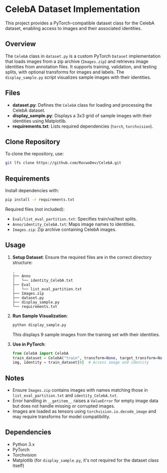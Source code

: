 # CelebA Dataset Implementation

This project provides a PyTorch-compatible dataset class for the CelebA dataset, enabling access to images and their associated identities.

## Overview

The `CelebA` class in `dataset.py` is a custom PyTorch `Dataset` implementation that loads images from a zip archive (`Images.zip`) and retrieves image identities from annotation files. It supports training, validation, and testing splits, with optional transforms for images and labels. The `display_sample.py` script visualizes sample images with their identities.

## Files

- **dataset.py**: Defines the `CelebA` class for loading and processing the CelebA dataset.
- **display_sample.py**: Displays a 3x3 grid of sample images with their identities using Matplotlib.
- **requirements.txt**: Lists required dependencies (`torch`, `torchvision`).

## Clone Repository

To clone the repository, use:
```bash
git lfs clone https://github.com/RocwoDev/CelebA.git
```

## Requirements

Install dependencies with:
```bash
pip install -r requirements.txt
```

Required files (not included):
- `Eval/list_eval_partition.txt`: Specifies train/val/test splits.
- `Anno/identity_CelebA.txt`: Maps image names to identities.
- `Images.zip`: Zip archive containing CelebA images.

## Usage

1. **Setup Dataset**:
   Ensure the required files are in the correct directory structure:
   ```
   .
   ├── Anno
   │   └── identity_CelebA.txt
   ├── Eval
   │   └── list_eval_partition.txt
   ├── Images.zip
   ├── dataset.py
   ├── display_sample.py
   └── requirements.txt
   ```

2. **Run Sample Visualization**:
   ```bash
   python display_sample.py
   ```
   This displays 9 sample images from the training set with their identities.

3. **Use in PyTorch**:
   ```python
   from CelebA import CelebA
   train_dataset = CelebA("train", transform=None, target_transform=None)
   img, identity = train_dataset[0]  # Access image and identity
   ```

## Notes

- Ensure `Images.zip` contains images with names matching those in `list_eval_partition.txt` and `identity_CelebA.txt`.
- Error handling in `__getitem__` raises a `ValueError` for empty image data but does not handle missing or corrupted images.
- Images are loaded as tensors using `torchvision.io.decode_image` and may require transforms for model compatibility.

## Dependencies

- Python 3.x
- PyTorch
- Torchvision
- Matplotlib (for `display_sample.py`, it's not required for the dataset class itself)
